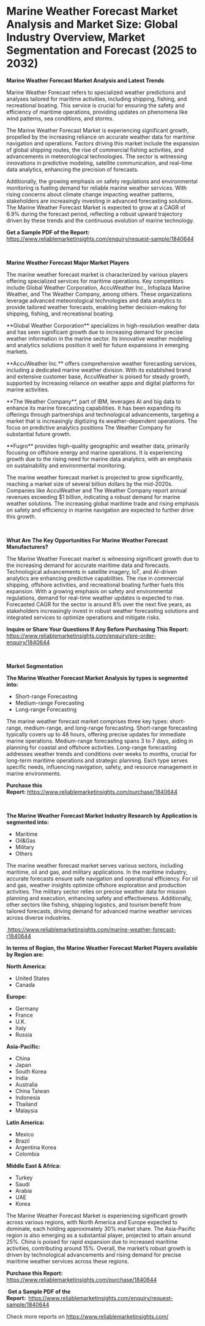 <p><h1>Marine Weather Forecast Market Analysis and Market Size: Global Industry Overview, Market Segmentation and Forecast (2025 to 2032)</h1></p><p><strong>Marine Weather Forecast Market Analysis and Latest Trends</strong></p>
<p><p>Marine Weather Forecast refers to specialized weather predictions and analyses tailored for maritime activities, including shipping, fishing, and recreational boating. This service is crucial for ensuring the safety and efficiency of maritime operations, providing updates on phenomena like wind patterns, sea conditions, and storms.</p><p>The Marine Weather Forecast Market is experiencing significant growth, propelled by the increasing reliance on accurate weather data for maritime navigation and operations. Factors driving this market include the expansion of global shipping routes, the rise of commercial fishing activities, and advancements in meteorological technologies. The sector is witnessing innovations in predictive modeling, satellite communication, and real-time data analytics, enhancing the precision of forecasts.</p><p>Additionally, the growing emphasis on safety regulations and environmental monitoring is fueling demand for reliable marine weather services. With rising concerns about climate change impacting weather patterns, stakeholders are increasingly investing in advanced forecasting solutions. The Marine Weather Forecast Market is expected to grow at a CAGR of 6.9% during the forecast period, reflecting a robust upward trajectory driven by these trends and the continuous evolution of marine technology.</p></p>
<p><strong>Get a Sample PDF of the Report:&nbsp;</strong> <a href="https://www.reliablemarketinsights.com/enquiry/request-sample/1840644?utm_campaign=2199&utm_medium=2&utm_source=Github&utm_content=ia&utm_term=11032025&utm_id=marine-weather-forecast">https://www.reliablemarketinsights.com/enquiry/request-sample/1840644</a></p>
<p>&nbsp;</p>
<p><strong>Marine Weather Forecast Major Market Players</strong></p>
<p><p>The marine weather forecast market is characterized by various players offering specialized services for maritime operations. Key competitors include Global Weather Corporation, AccuWeather Inc., Infoplaza Marine Weather, and The Weather Company, among others. These organizations leverage advanced meteorological technologies and data analytics to provide tailored weather forecasts, enabling better decision-making for shipping, fishing, and recreational boating.</p><p>**Global Weather Corporation** specializes in high-resolution weather data and has seen significant growth due to increasing demand for precise weather information in the marine sector. Its innovative weather modeling and analytics solutions position it well for future expansions in emerging markets.</p><p>**AccuWeather Inc.** offers comprehensive weather forecasting services, including a dedicated marine weather division. With its established brand and extensive customer base, AccuWeather is poised for steady growth, supported by increasing reliance on weather apps and digital platforms for marine activities.</p><p>**The Weather Company**, part of IBM, leverages AI and big data to enhance its marine forecasting capabilities. It has been expanding its offerings through partnerships and technological advancements, targeting a market that is increasingly digitizing its weather-dependent operations. The focus on predictive analytics positions The Weather Company for substantial future growth.</p><p>**Fugro** provides high-quality geographic and weather data, primarily focusing on offshore energy and marine operations. It is experiencing growth due to the rising need for marine data analytics, with an emphasis on sustainability and environmental monitoring.</p><p>The marine weather forecast market is projected to grow significantly, reaching a market size of several billion dollars by the mid-2020s. Companies like AccuWeather and The Weather Company report annual revenues exceeding $1 billion, indicating a robust demand for marine weather solutions. The increasing global maritime trade and rising emphasis on safety and efficiency in marine navigation are expected to further drive this growth.</p></p>
<p>&nbsp;</p>
<p><strong>What Are The Key Opportunities For Marine Weather Forecast Manufacturers?</strong></p>
<p><p>The Marine Weather Forecast market is witnessing significant growth due to the increasing demand for accurate maritime data and forecasts. Technological advancements in satellite imagery, IoT, and AI-driven analytics are enhancing predictive capabilities. The rise in commercial shipping, offshore activities, and recreational boating further fuels this expansion. With a growing emphasis on safety and environmental regulations, demand for real-time weather updates is expected to rise. Forecasted CAGR for the sector is around 8% over the next five years, as stakeholders increasingly invest in robust weather forecasting solutions and integrated services to optimize operations and mitigate risks.</p></p>
<p><strong>Inquire or Share Your Questions If Any Before Purchasing This Report:</strong> <a href="https://www.reliablemarketinsights.com/enquiry/pre-order-enquiry/1840644?utm_campaign=2199&utm_medium=2&utm_source=Github&utm_content=ia&utm_term=11032025&utm_id=marine-weather-forecast">https://www.reliablemarketinsights.com/enquiry/pre-order-enquiry/1840644</a></p>
<p>&nbsp;</p>
<p><strong>Market Segmentation</strong></p>
<p><strong>The Marine Weather Forecast Market Analysis by types is segmented into:</strong></p>
<p><ul><li>Short-range Forecasting</li><li>Medium-range Forecasting</li><li>Long-range Forecasting</li></ul></p>
<p><p>The marine weather forecast market comprises three key types: short-range, medium-range, and long-range forecasting. Short-range forecasting typically covers up to 48 hours, offering precise updates for immediate marine operations. Medium-range forecasting spans 3 to 7 days, aiding in planning for coastal and offshore activities. Long-range forecasting addresses weather trends and conditions over weeks to months, crucial for long-term maritime operations and strategic planning. Each type serves specific needs, influencing navigation, safety, and resource management in marine environments.</p></p>
<p><strong>Purchase this Report:&nbsp;</strong><a href="https://www.reliablemarketinsights.com/purchase/1840644?utm_campaign=2199&utm_medium=2&utm_source=Github&utm_content=ia&utm_term=11032025&utm_id=marine-weather-forecast">https://www.reliablemarketinsights.com/purchase/1840644</a></p>
<p>&nbsp;</p>
<p><strong>The Marine Weather Forecast Market Industry Research by Application is segmented into:</strong></p>
<p><ul><li>Maritime</li><li>Oil&Gas</li><li>Military</li><li>Others</li></ul></p>
<p><p>The marine weather forecast market serves various sectors, including maritime, oil and gas, and military applications. In the maritime industry, accurate forecasts ensure safe navigation and operational efficiency. For oil and gas, weather insights optimize offshore exploration and production activities. The military sector relies on precise weather data for mission planning and execution, enhancing safety and effectiveness. Additionally, other sectors like fishing, shipping logistics, and tourism benefit from tailored forecasts, driving demand for advanced marine weather services across diverse industries.</p></p>
<p><a href="https://www.reliablemarketinsights.com/marine-weather-forecast-r1840644?utm_campaign=2199&utm_medium=2&utm_source=Github&utm_content=ia&utm_term=11032025&utm_id=marine-weather-forecast">&nbsp;https://www.reliablemarketinsights.com/marine-weather-forecast-r1840644</a></p>
<p><strong>In terms of Region, the Marine Weather Forecast Market Players available by Region are:</strong></p>
<p>
    <p> <strong> North America: </strong>
        <ul>
            <li>United States</li>
            <li>Canada</li>
        </ul>
        </p> 
    <p> <strong> Europe: </strong>
        <ul>
            <li>Germany</li>
            <li>France</li>
            <li>U.K.</li>
            <li>Italy</li>
            <li>Russia</li>
        </ul>
        </p> 
    <p> <strong> Asia-Pacific: </strong>
        <ul>
            <li>China</li>
            <li>Japan</li>
            <li>South Korea</li>
            <li>India</li>
            <li>Australia</li>
            <li>China Taiwan</li>
            <li>Indonesia</li>
            <li>Thailand</li>
            <li>Malaysia</li>
        </ul>
        </p> 
    <p> <strong> Latin America: </strong>
        <ul>
            <li>Mexico</li>
            <li>Brazil</li>
            <li>Argentina Korea</li>
            <li>Colombia</li>
        </ul>
        </p> 
    <p> <strong> Middle East & Africa: </strong>
        <ul>
            <li>Turkey</li>
            <li>Saudi</li>
            <li>Arabia</li>
            <li>UAE</li>
            <li>Korea</li>
        </ul>
    </p>
    </p>
<p><p>The Marine Weather Forecast Market is experiencing significant growth across various regions, with North America and Europe expected to dominate, each holding approximately 30% market share. The Asia-Pacific region is also emerging as a substantial player, projected to attain around 25%. China is poised for rapid expansion due to increased maritime activities, contributing around 15%. Overall, the market’s robust growth is driven by technological advancements and rising demand for precise maritime weather services across these regions.</p></p>
<p><strong>Purchase this Report: </strong><a href="https://www.reliablemarketinsights.com/purchase/1840644?utm_campaign=2199&utm_medium=2&utm_source=Github&utm_content=ia&utm_term=11032025&utm_id=marine-weather-forecast">https://www.reliablemarketinsights.com/purchase/1840644</a></p>
<p>&nbsp;<strong>Get a Sample PDF of the Report:&nbsp;&nbsp;</strong><a href="https://www.reliablemarketinsights.com/enquiry/request-sample/1840644?utm_campaign=2199&utm_medium=2&utm_source=Github&utm_content=ia&utm_term=11032025&utm_id=marine-weather-forecast">https://www.reliablemarketinsights.com/enquiry/request-sample/1840644</a></p>
<p><strong></strong></p>
<p>Check more reports on <a href="https://www.reliablemarketinsights.com/?utm_campaign=2199&utm_medium=2&utm_source=Github&utm_content=ia&utm_term=11032025&utm_id=marine-weather-forecast">https://www.reliablemarketinsights.com/</a></p>